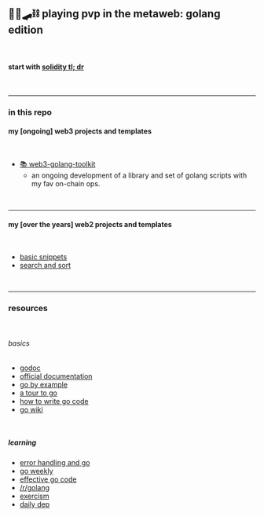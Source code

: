 ## 🥷🏻🛹⛓️ playing pvp in the metaweb: golang edition

<br>

#### start with [solidity tl; dr](golang_tldr.md)



<br>

----

### in this repo

#### my [ongoing] web3 projects and templates 

<br>

* [📚 web3-golang-toolkit](web3-golang-toolkit)
    - an ongoing development of a library and set of golang scripts with my fav on-chain ops.

<br>

---

#### my [over the years] web2 projects and templates

<br>

* [basic snippets](basics)
* [search and sort](search_and_sorting)


<br>

----

### resources

<br>

###### basics

* [godoc](https://godoc.org/)
* [official documentation](https://golang.org/)
* [go by example](https://gobyexample.com/)
* [a tour to go](https://tour.golang.org/welcome/1)
* [how to write go code](https://golang.org/doc/code.html)
* [go wiki](https://github.com/golang/go/wiki/Learn)

<br>

##### learning

* [error handling and go](https://blog.golang.org/error-handling-and-go)
* [go weekly](https://golangweekly.com/)
* [effective go code](https://golang.org/doc/effective_go.html)
* [/r/golang](https://www.reddit.com/r/golang/)
* [exercism](https://exercism.io/tracks/go)
* [daily dep](https://golang.github.io/dep/docs/daily-dep.html)
